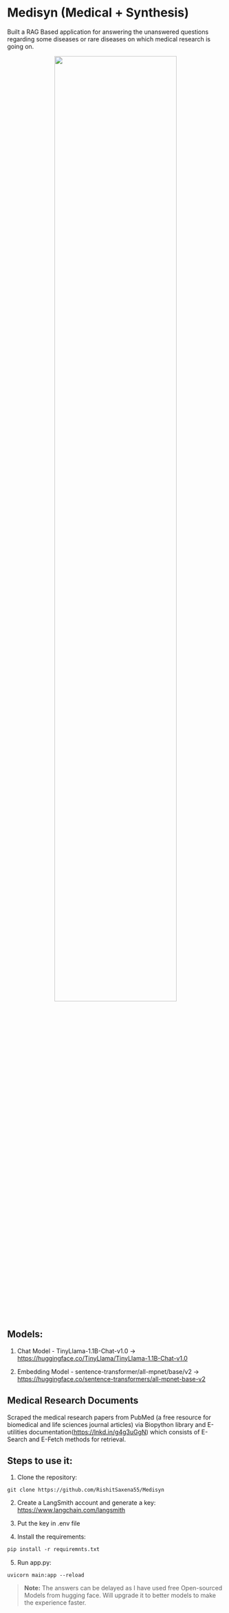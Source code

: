 # Medisyn (Medical + Synthesis)
Built a RAG Based application for answering the unanswered questions regarding some diseases or rare diseases on which medical research is going on.

<div align="center">
  <img src="image.png" width="75%">
</div>

## Models:
1. Chat Model - TinyLlama-1.1B-Chat-v1.0 -> https://huggingface.co/TinyLlama/TinyLlama-1.1B-Chat-v1.0
   
2. Embedding Model - sentence-transformer/all-mpnet/base/v2 -> https://huggingface.co/sentence-transformers/all-mpnet-base-v2

## Medical Research Documents
Scraped the medical research papers from PubMed (a free resource for biomedical and life sciences journal articles) via Biopython library and E-utilities documentation(https://lnkd.in/g4g3uGgN) which consists of E-Search and E-Fetch methods for retrieval.

## Steps to use it:
1. Clone the repository:
```git
git clone https://github.com/RishitSaxena55/Medisyn
```
2. Create a LangSmith account and generate a key: https://www.langchain.com/langsmith

3. Put the key in .env file

4. Install the requirements:
```requirements.txt
pip install -r requiremnts.txt
```
  
5. Run app.py:
```app
uvicorn main:app --reload
```
> **Note:** The answers can be delayed as I have used free Open-sourced Models from hugging face. Will upgrade it to better models to make the experience faster.


